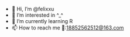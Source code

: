 - 👋 Hi, I’m @felixxu
- 👀 I’m interested in ^_^
- 🌱 I’m currently learning R
- 📫 How to reach me 📧:18852562512@163.com

<!---
felixxu/felixxu is a ✨ special ✨ repository because its `README.md` (this file) appears on your GitHub profile.
You can click the Preview link to take a look at your changes.
--->
